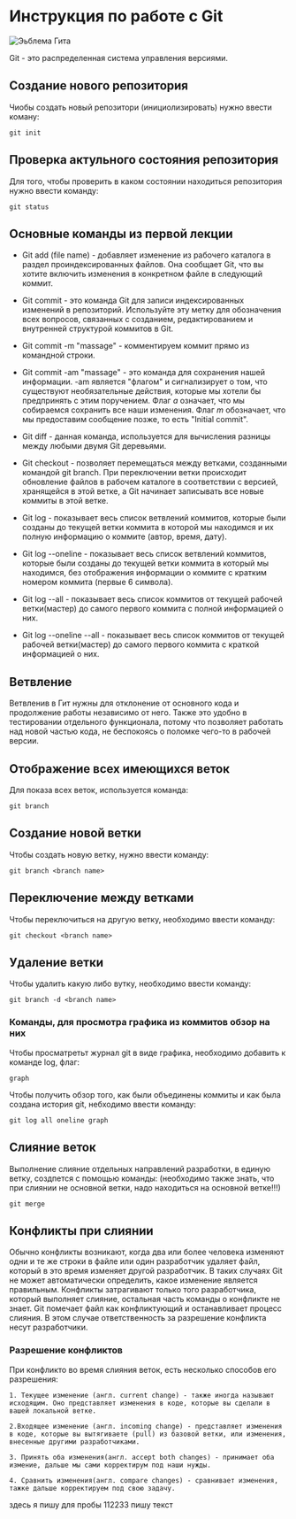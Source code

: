 # Инструкция по работе с Git

![Эьблема Гита](image_git.jpeg)

Git - это распределенная система управления версиями.

## Создание нового репозитория 

Чиобы создать новый репозитори (инициолизировать) нужно ввести коману:

    git init

## Проверка актульного состояния репозитория

Для того, чтобы проверить в каком состоянии находиться репозитория нужно ввести команду:

    git status

## Основные команды из первой лекции

* Git add (file name) - добавляет изменение из рабочего каталога в раздел проиндексированных файлов. Она сообщает Git, что вы хотите включить изменения в конкретном файле в следующий коммит.

 * Git commit - это команда Git для записи индексированных изменений в репозиторий. Используйте эту метку для обозначения всех вопросов, связанных с созданием, редактированием и внутренней структурой коммитов в Git.

  * Git commit -m "massage" - комментируем коммит прямо из командной строки.

* Git commit -am "massage" -  это команда для сохранения нашей информации. -am является "флагом" и сигнализирует о том, что существуют необязательные действия, которые мы хотели бы предпринять с этим поручением. Флаг *a* означает, что мы собираемся сохранить все наши изменения. Флаг *m* обозначает, что мы предоставим сообщение позже, то есть "Initial commit".

* Git diff - данная команда, используется для вычисления разницы между любыми двумя Git деревьями.

 * Git checkout - позволяет перемещаться между ветками, созданными командой git branch. При переключении ветки происходит обновление файлов в рабочем каталоге в соответствии с версией, хранящейся в этой ветке, а Git начинает записывать все новые коммиты в этой ветке.

  * Git log - показывает весь список ветвлений коммитов, которые были созданы до  текущей ветки коммита в которой мы находимся и их полную информацию о коммите (автор, время, дату).

* Git log --oneline - показывает весь список ветвлений коммитов, которые были созданы до текущей ветки коммита в который мы находимся, без отображения информации о коммите с кратким номером коммита (первые 6 символа).

* Git log --all - показывает весь список коммитов от текущей рабочей ветки(мастер) до самого первого коммита с полной информацией о них.

* Git log --oneline --all -  показывает весь список коммитов от текущей рабочей ветки(мастер) до самого первого коммита с краткой информацией о них.

 ## Ветвление 

 Ветвленив в Гит нужны для отклонение от основного кода и продолжение работы независимо от него. Также это удобно в тестировании отдельного функционала, потому что позволяет работать над новой частью кода, не беспокоясь о поломке чего-то в рабочей версии.

## Отображение всех имеющихся веток

 Для показа всех веток, используется команда:

    git branch

## Создание новой ветки

Чтобы создать новую ветку, нужно ввести команду:

    git branch <branch name>

## Переключение между ветками

Чтобы переключиться на другую ветку, необходимо ввести команду:

    git checkout <branch name>


## Удаление ветки

Чтобы удалить какую либо вутку, необходимо ввести команду:

    git branch -d <branch name>

### Команды, для просмотра графика из коммитов обзор на них

Чтобы просматретьт журнал git в виде графика, необходимо добавить к команде log, флаг:

    graph

 Чтобы получить обзор того, как были объединены коммиты и как была создана история git, небходимо ввести команду:

    git log all oneline graph

## Слияние веток

Выполнение слияние отдельных направлений разработки, в единую ветку, создпется с помощью команды:
(необходимо также знать, что при слиянии не основной ветки, надо находиться на основной ветке!!!)

    git merge

## Конфликты при слиянии

Обычно конфликты возникают, когда два или более человека изменяют одни и те же строки в файле или один разработчик удаляет файл, который в это время изменяет другой разработчик. В таких случаях Git не может автоматически определить, какое изменение является правильным. Конфликты затрагивают только того разработчика, который выполняет слияние, остальная часть команды о конфликте не знает. Git помечает файл как конфликтующий и останавливает процесс слияния. В этом случае ответственность за разрешение конфликта несут разработчики.

### Разрешение конфликтов

При конфликто во время слияния веток, есть несколько способов его разрешения:

    1. Текущее изменение (англ. current change) - также иногда называют исходящим. Оно представляет изменения в коде, которые вы сделали в вашей локальной ветке.

    2.Входящее изменение (англ. incoming change) - представляет изменения в коде, которые вы вытягиваете (pull) из базовой ветки, или изменения, внесенные другими разработчиками.

    3. Принять оба изменения(англ. accept both changes) - принимает оба измение, дальше мы сами корректирум под наши нужды.

    4. Сравнить изменения(англ. compare changes) - сравнивает изменения, тажке дальше корректируем под свою задачу.

здесь я пишу для пробы
112233
пишу текст